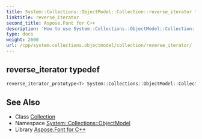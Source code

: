 ```yaml
---
title: System::Collections::ObjectModel::Collection::reverse_iterator typedef
linktitle: reverse_iterator
second_title: Aspose.Font for C++
description: 'How to use System::Collections::ObjectModel::Collection::reverse_iterator typedef of System::Collections::ObjectModel::Collection class in C++.'
type: docs
weight: 2600
url: /cpp/system.collections.objectmodel/collection/reverse_iterator/
---
```

## reverse_iterator typedef




```cpp
reverse_iterator_prototype<T> System::Collections::ObjectModel::Collection< T >::reverse_iterator
```

## See Also

* Class [Collection](../)
* Namespace [System::Collections::ObjectModel](../../)
* Library [Aspose.Font for C++](../../../)
